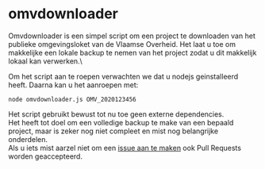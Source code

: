 # omvdownloader

Omvdownloader is een simpel script om een project te downloaden van het 
publieke omgevingsloket van de Vlaamse Overheid.  Het laat u toe om makkelijke 
een lokale backup te nemen van het project zodat u dit makkelijk lokaal kan 
verwerken.\

Om het script aan te roepen verwachten we dat u nodejs geinstalleerd heeft.
Daarna kan u het aanroepen met:

```
node omvdownloader.js OMV_2020123456
```

Het script gebruikt bewust tot nu toe geen externe dependencies.  
Het heeft tot doel om een volledige backup te make van een bepaald project, 
maar is zeker nog niet compleet en mist nog belangrijke onderdelen.  
Als u iets mist aarzel niet om een [issue aan te 
maken](https://github.com/steven-aerts/omvdownloader/issues) ook Pull Requests
worden geaccepteerd.
